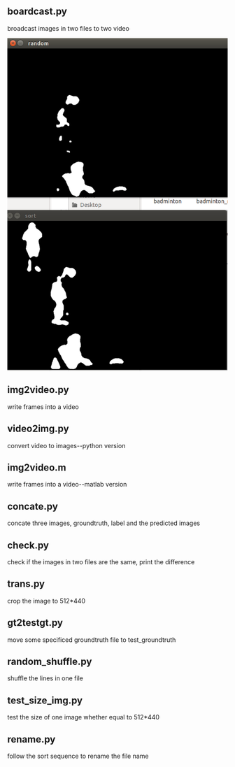 ## boardcast.py
broadcast images in two files to two video

![broadcast](https://github.com/ningscapr/useful_script/blob/master/img/broadcast.png)

## img2video.py
write frames into a video

## video2img.py
convert video to images--python version

## img2video.m
write frames into a video--matlab version

## concate.py
concate three images, groundtruth, label and the predicted images

## check.py
check if the images in two files are the same, print the difference

## trans.py
crop the image to 512*440

## gt2testgt.py
move some specificed groundtruth file to test_groundtruth

## random_shuffle.py
shuffle the lines in one file 

## test_size_img.py
test the size of one image whether equal to 512*440

## rename.py
follow the sort sequence to rename the file name
